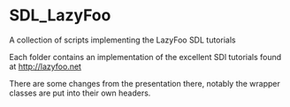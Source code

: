 # SDL_LazyFoo
A collection of scripts implementing the LazyFoo SDL tutorials

Each folder contains an implementation of the excellent SDl tutorials found at http://lazyfoo.net

There are some changes from the presentation there, notably the wrapper classes are put into their own headers.
